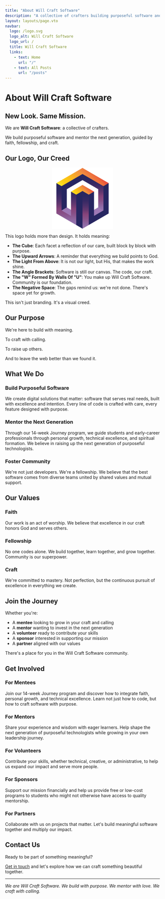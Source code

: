 ```yaml
---
title: "About Will Craft Software"
description: "A collective of crafters building purposeful software and mentoring the next generation"
layout: layouts/page.vto
navbar:
  logo: /logo.svg
  logo_alt: Will Craft Software
  logo_url: /
  title: Will Craft Software
  links:
    - text: Home
      url: "/"
    - text: All Posts
      url: "/posts"
---
```


# About Will Craft Software

## New Look. Same Mission.

We are **Will Craft Software**: a collective of crafters.

We build purposeful software and mentor the next generation, guided by faith, fellowship, and craft.

## Our Logo, Our Creed

<img src="/favicon.svg" alt="Will Craft Software Logo" style="max-width: 200px; height: auto; margin: 0 auto; display: block;">

This logo holds more than design. It holds meaning:

- **The Cube**: Each facet a reflection of our care, built block by block with purpose.
- **The Upward Arrows**: A reminder that everything we build points to God.
- **The Light From Above**: It is not our light, but His, that makes the work shine.
- **The Angle Brackets**: Software is still our canvas. The code, our craft.
- **The "W" Formed By Walls Of "U"**: You make up Will Craft Software. Community is our foundation.
- **The Negative Space**: The gaps remind us: we're not done. There's space yet for growth.

This isn't just branding. It's a visual creed.

## Our Purpose

We're here to build with meaning.

To craft with calling.

To raise up others.

And to leave the web better than we found it.

## What We Do

### Build Purposeful Software

We create digital solutions that matter: software that serves real needs, built with excellence and intention. Every line of code is crafted with care, every feature designed with purpose.

### Mentor the Next Generation

Through our 14-week Journey program, we guide students and early-career professionals through personal growth, technical excellence, and spiritual formation. We believe in raising up the next generation of purposeful technologists.

### Foster Community

We're not just developers. We're a fellowship. We believe that the best software comes from diverse teams united by shared values and mutual support.

## Our Values

### Faith

Our work is an act of worship. We believe that excellence in our craft honors God and serves others.

### Fellowship

No one codes alone. We build together, learn together, and grow together. Community is our superpower.

### Craft

We're committed to mastery. Not perfection, but the continuous pursuit of excellence in everything we create.

## Join the Journey

Whether you're:

- A **mentee** looking to grow in your craft and calling
- A **mentor** wanting to invest in the next generation
- A **volunteer** ready to contribute your skills
- A **sponsor** interested in supporting our mission
- A **partner** aligned with our values

There's a place for you in the Will Craft Software community.

## Get Involved

### For Mentees

Join our 14-week Journey program and discover how to integrate faith, personal growth, and technical excellence. Learn not just how to code, but how to craft software with purpose.

### For Mentors

Share your experience and wisdom with eager learners. Help shape the next generation of purposeful technologists while growing in your own leadership journey.

### For Volunteers

Contribute your skills, whether technical, creative, or administrative, to help us expand our impact and serve more people.

### For Sponsors

Support our mission financially and help us provide free or low-cost programs to students who might not otherwise have access to quality mentorship.

### For Partners

Collaborate with us on projects that matter. Let's build meaningful software together and multiply our impact.

## Contact Us

Ready to be part of something meaningful?

[Get in touch](mailto:we@willcraft.software) and let's explore how we can craft something beautiful together.

---

_We are Will Craft Software. We build with purpose. We mentor with love. We craft with calling._
